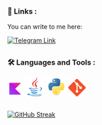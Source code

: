 ### :link: Links :
You can write to me here:
<div id="telegram-link" align="left-side">
  <a href="https://t.me/svinoczar">
    <img src="https://img.shields.io/badge/Telegram-white?style=for-the-badge&logo=telegram&logoColor=blue" alt="Telegram Link"/>
  </a>
</div>

##

### :hammer_and_wrench: Languages and Tools :
<div>
  <img src="https://github.com/devicons/devicon/blob/master/icons/kotlin/kotlin-original.svg" title="Kotlin" alt="Kotlin" width="35" height="35"/>
  <img src="https://github.com/devicons/devicon/blob/master/icons/java/java-original.svg" title="Java" alt="Java" width="45" height="45"/>
  <img src="https://github.com/devicons/devicon/blob/master/icons/python/python-original.svg" title="Python" alt="Python" width="45" height="45"/>
<!--  <img src="https://github.com/devicons/devicon/blob/master/icons/bash/bash-original.svg" title="Bash" alt="Bash" width="40" height="40"/>  -->
  <img src="https://github.com/devicons/devicon/blob/master/icons/git/git-original.svg" title="Git" alt="Git" width="40" height="40"/>
</div>

##

[![GitHub Streak](https://github-readme-streak-stats.herokuapp.com?user=svinoczar&theme=dark&hide_border=true&date_format=M%20j%5B%2C%20Y%5D)](https://git.io/streak-stats)
   
<!-- [![Top Langs](https://github-readme-stats.vercel.app/api/top-langs/?username=notsunshine&layout=compact&theme=dark&hide_border=true)](https://github.com/anuraghazra/github-readme-stats) -->

